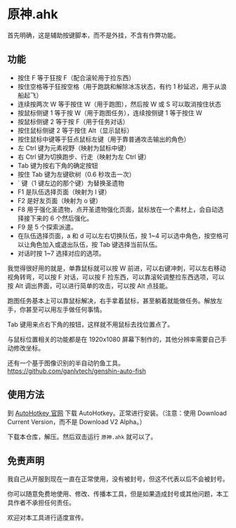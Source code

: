 # 原神.ahk

首先明确，这是辅助按键脚本，而不是外挂，不含有作弊功能。

## 功能

* 按住 F 等于狂按 F（配合滚轮用于捡东西）
* 按住空格等于狂按空格（用于跑跳和解除冰冻状态，有约 1 秒延迟，用于从浪船起飞）
* 连续按两次 W 等于按住 W（用于跑图），然后按 W 或 S 可以取消按住状态
* 按鼠标侧键 1 等于按 W（用于跑图任务），连续按侧键 1 等于按住 W
* 按鼠标侧键 2 等于按 F（用于任务对话）
* 按住鼠标侧键 2 等于按住 Alt（显示鼠标）
* 按住鼠标中键等于狂点鼠标左键（用于靠普通攻击输出的角色）
* 左 Ctrl 键为元素视野（映射为鼠标中键）
* 右 Ctrl 键为切换跑步、行走（映射为左 Ctrl 键）
* Tab 键为按右下角的确定按钮
* 按住 Tab 键为左键砍树（0.6 秒攻击一次）
* ` 键（1 键左边的那个键）为替换圣遗物
* F1 是队伍选择页面（映射为 l 键）
* F2 是好友页面（映射为 o 键）
* F8 用于强化圣遗物，点开圣遗物强化页面，鼠标放在一个素材上，会自动选择接下来的 6 个然后强化。
* F9 是 5 个探索派遣。
* 在队伍选择页面，a 和 d 可以左右切换队伍，按 1~4 可以选中角色，按空格可以让角色加入或退出队伍，按 Tab 键选择当前队伍。
* 对话时按 1~7 选择对应的选项。

我觉得很好用的就是，单靠鼠标就可以按 W 前进，可以右键冲刺，可以左右移动视角转弯，可以按 F 对话，可以按 F 捡东西，可以靠滚轮调整捡东西选项，可以按 Alt 调出界面，可以进行简单的攻击，可以按 Alt 点技能。

跑图任务基本上可以靠鼠标解决，右手拿着鼠标，甚至躺着就能做任务。解放左手，你甚至可以用左手做任何事情。

Tab 键用来点右下角的按钮，这样就不用鼠标去找位置点了。

与鼠标位置相关的功能都是在 1920x1080 屏幕下制作的，其他分辨率需要自己手动修改坐标。

还有一个基于图像识别的半自动钓鱼工具。 <https://github.com/ganlvtech/genshin-auto-fish>

## 使用方法

到 [AutoHotkey 官网](https://www.autohotkey.com/) 下载 AutoHotkey。正常进行安装。（注意：使用 Download Current Version，而不是 Download V2 Alpha。）

下载本仓库，解压。然后双击运行 `原神.ahk` 就可以了。

## 免责声明

我自己从开服到现在一直在正常使用，没有被封号，但这不代表以后不会被封号。

你可以随意免费地使用、修改、传播本工具，但是如果造成封号或其他问题，本工具作者不承担任何责任。

欢迎对本工具进行适度宣传。

